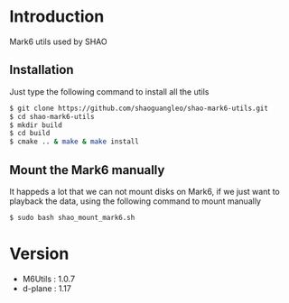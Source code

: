 # Introduction 

Mark6 utils used by SHAO

## Installation

Just type the following command to install all the utils

```bash
$ git clone https://github.com/shaoguangleo/shao-mark6-utils.git
$ cd shao-mark6-utils
$ mkdir build
$ cd build
$ cmake .. & make & make install
```

## Mount the Mark6 manually

It happeds a lot that we can not mount disks on Mark6, if we just want to playback the data, using the following command to mount manually

```bash
$ sudo bash shao_mount_mark6.sh
```

# Version

- M6Utils : 1.0.7
- d-plane : 1.17